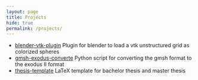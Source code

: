 ```yaml
---
layout: page
title: Projects
hide: true
permalink: /projects/
---
```


* [blender-vtk-plugin](https://github.com/diehlpk/blender-vtk-plugin) Plugin for blender to load  a vtk unstructured grid as colorized spheres
* [gmsh-exodus-converte](https://github.com/diehlpk/gmsh-exodus-converter) Python script for converting the gmsh format to  the exodus II format
* [thesis-template](https://github.com/diehlpk/thesis-template) LaTeX template for bachelor thesis and master thesis


